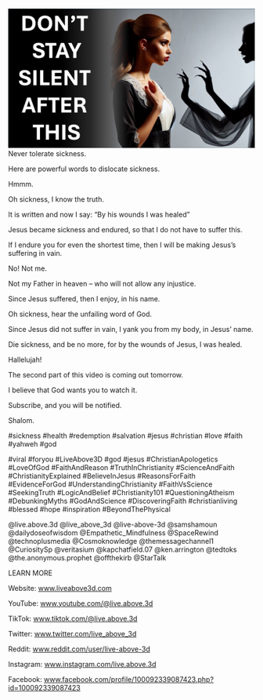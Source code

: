 ![Video cover image](../cover.jpeg "cover-photo")
Never tolerate sickness.

Here are powerful words to dislocate sickness.

Hmmm.

Oh sickness, I know the truth.

It is written and now I say: “By his wounds I was healed”

Jesus became sickness and endured, so that I do not have to suffer this.

If I endure you for even the shortest time, then I will be making Jesus’s suffering in vain.

No! Not me. 

Not my Father in heaven – who will not allow any injustice.

Since Jesus suffered, then I enjoy, in his name.

Oh sickness, hear the unfailing word of God.

Since Jesus did not suffer in vain, I yank you from my body, in Jesus’ name.

Die sickness, and be no more, for by the wounds of Jesus, I was healed.

Hallelujah! 

The second part of this video is coming out tomorrow.

I believe that God wants you to watch it.

Subscribe, and you will be notified.

Shalom.


#sickness #health #redemption #salvation #jesus #christian #love #faith #yahweh #god 

#viral #foryou #LiveAbove3D #god #jesus #ChristianApologetics #LoveOfGod #FaithAndReason #TruthInChristianity #ScienceAndFaith #ChristianityExplained #BelieveInJesus #ReasonsForFaith #EvidenceForGod #UnderstandingChristianity #FaithVsScience #SeekingTruth #LogicAndBelief #Christianity101 #QuestioningAtheism #DebunkingMyths #GodAndScience #DiscoveringFaith #christianliving #blessed #hope #inspiration #BeyondThePhysical

@live.above.3d @live_above_3d @live-above-3d @samshamoun @dailydoseofwisdom @Empathetic_Mindfulness @SpaceRewind @technoplusmedia @Cosmoknowledge @themessagechannel1 @CuriositySp @veritasium @kapchatfield.07 @ken.arrington @tedtoks @the.anonymous.prophet @offthekirb @StarTalk


LEARN MORE

Website: www.liveabove3d.com

YouTube: www.youtube.com/@live.above.3d

TikTok: www.tiktok.com/@live.above.3d

Twitter: www.twitter.com/live_above_3d

Reddit: www.reddit.com/user/live-above-3d

Instagram: www.instagram.com/live.above.3d

Facebook: www.facebook.com/profile/100092339087423.php?id=100092339087423